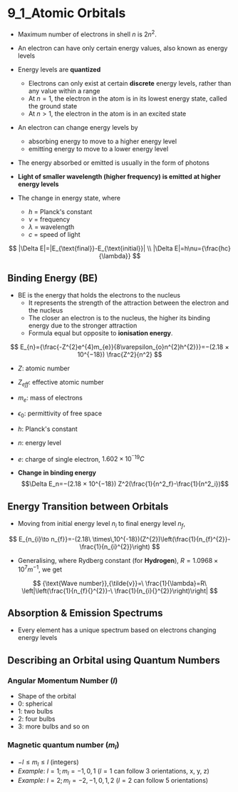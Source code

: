 # 9_1_Atomic Orbitals

- Maximum number of electrons in shell $n$ is $2n^2$.
- An electron can have only certain energy values, also known as energy levels
- Energy levels are **quantized**
    - Electrons can only exist at certain **discrete** energy levels, rather than any value within a range
    - At $n = 1$, the electron in the atom is in its lowest energy state, called the ground state
    - At $n > 1$, the electron in the atom is in an excited state

- An electron can change energy levels by
    - absorbing energy to move to a higher energy level
    - emitting energy to move to a lower energy level
- The energy absorbed or emitted is usually in the form of photons
- **Light of smaller wavelength (higher frequency) is emitted at higher energy levels**
- The change in energy state, where
    - $h$ = Planck's constant
    - $\nu$ = frequency
    - $\lambda$ = wavelength
    - $c$ = speed of light

$$
|\Delta E|=|E_{\text{final}}-E_{\text{initial}}| \\
|\Delta E|=h\nu={\frac{hc}{\lambda}}
$$

## Binding Energy (BE)

- BE is the energy that holds the electrons to the nucleus
    - It represents the strength of the attraction between the electron and the nucleus
    - The closer an electron is to the nucleus, the higher its binding energy due to the stronger attraction
    - Formula equal but opposite to **ionisation energy**.

$$
E_{n}={\frac{-Z^{2}e^{4}m_{e}}{8\varepsilon_{o}n^{2}h^{2}}}=−(2.18 × 10^{−18}) \frac{Z^2}{n^2}
$$

- $Z$: atomic number
- $Z_{eff}$: effective atomic number
- $m_e$: mass of electrons
- $\epsilon_0$: permittivity of free space
- $h$: Planck's constant
- $n$: energy level
- $e$: charge of single electron, $1.602\times 10^{^-19} C$

- **Change in binding energy**
$$\Delta E_n=−(2.18 × 10^{−18}) Z^2(\frac{1}{n^2_f}-\frac{1}{n^2_i})$$

## Energy Transition between Orbitals

- Moving from initial energy level $n_i$ to final energy level $n_f$,

$$
E_{n_{i}\to n_{f}}=-(2.18\ \times\,10^{-18})(Z^{2})\left(\frac{1}{n_{f}^{2}}-\frac{1}{n_{i}^{2}}\right)
$$

- Generalising, where Rydberg constant (for **Hydrogen**), $R = 1.0968×10^7 m^{-1}$, we get

$$
{\text{Wave number}},{\tilde{v}}=\ \frac{1}{\lambda}=R\ \left|\left(\frac{1}{n_{f}{}^{2}}-\ \frac{1}{n_{i}{}^{2}}\right)\right|
$$

## Absorption & Emission Spectrums

- Every element has a unique spectrum based on electrons changing energy levels

## Describing an Orbital using Quantum Numbers

### Angular Momentum Number ($l$)

- Shape of the orbital
- 0: spherical
- 1: two bulbs
- 2: four bulbs
- 3: more bulbs and so on

### Magnetic quantum number ($m_l$)

- $-l≤m_l≤l$ (integers)
- *Example*: $l=1; m_l=-1,0,1$ ($l=1$ can follow 3 orientations, x, y, z)
- *Example*: $l=2; m_l=-2,-1,0,1,2$ ($l=2$ can follow 5 orientations)
